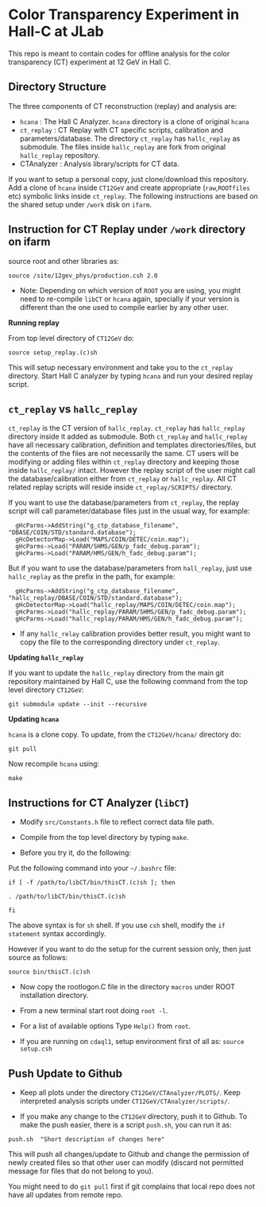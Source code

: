 Color Transparency Experiment in Hall-C at JLab
==================================================

This repo is meant to contain codes for offline analysis for the color transparency (CT) experiment at 12 GeV in Hall C. 


Directory Structure
-------------------

The three components of CT reconstruction (replay) and analysis are:

- `hcana` : The Hall C Analyzer. `hcana` directory is a clone of original `hcana`
- `ct_replay` : CT Replay with CT specific scripts, calibration and parameters/database. The directory `ct_replay` has `hallc_replay` as submodule. The files inside `hallc_replay` are fork from original `hallc_replay` repository.
- CTAnalyzer : Analysis library/scripts for CT data.

If you want to setup a personal copy, just clone/download this repository. Add a clone of `hcana` inside `CT12GeV` and create appropriate (`raw`,`ROOTfiles` etc) symbolic links inside `ct_replay`. The following instructions are based on the shared setup under `/work` disk on `ifarm`.


Instruction for CT Replay under `/work` directory on ifarm
-----------------------------------------------------------

source root and other libraries as:

```
source /site/12gev_phys/production.csh 2.0
```

- Note: Depending on which version of `ROOT` you are using, you might need to re-compile `libCT` or `hcana` again, specially if your version is different than the one used to compile earlier by any other user.


**Running replay**

From top level directory of `CT12GeV` do:

```
source setup_replay.(c)sh
```

This will setup necessary environment and take you to the `ct_replay` directory. Start Hall C analyzer by typing `hcana` and run your desired replay script. 


`ct_replay` vs `hallc_replay`
-----------------------------
`ct_replay` is the CT version of `hallc_replay`. `ct_replay` has `hallc_replay` directory inside it added as submodule. Both `ct_replay` and `hallc_replay` have all necessary calibration, definition and templates directories/files, but the contents of the files are not necessarily the same. CT users will be modifying or adding files within `ct_replay` directory and keeping those inside `hallc_replay/` intact. However the replay script of the user might call the database/calibration either from `ct_replay` or `hallc_replay`. All CT related replay scripts will reside inside `ct_replay/SCRIPTS/` directory.


If you want to use the database/parameters from `ct_replay`, the replay script will call parameter/database files just in the usual way, for example:

```
  gHcParms->AddString("g_ctp_database_filename", "DBASE/COIN/STD/standard.database");
  gHcDetectorMap->Load("MAPS/COIN/DETEC/coin.map");
  gHcParms->Load("PARAM/SHMS/GEN/p_fadc_debug.param");
  gHcParms->Load("PARAM/HMS/GEN/h_fadc_debug.param");
```

But if you want to use the database/parameters from `hall_replay`, just use `hallc_replay` as the prefix in the path, for example:

```
  gHcParms->AddString("g_ctp_database_filename", "hallc_replay/DBASE/COIN/STD/standard.database");
  gHcDetectorMap->Load("hallc_replay/MAPS/COIN/DETEC/coin.map");
  gHcParms->Load("hallc_replay/PARAM/SHMS/GEN/p_fadc_debug.param");
  gHcParms->Load("hallc_replay/PARAM/HMS/GEN/h_fadc_debug.param");
```

- If any `hallc_relay` calibration provides better result, you might want to copy the file to the corresponding directory under `ct_replay`.


**Updating `hallc_replay`**

If you want to update the `hallc_replay` directory from the main git repository maintained by Hall C, use the following command from the top level directory `CT12GeV`:
```
git submodule update --init --recursive
```

**Updating `hcana`**

`hcana` is a clone copy. To update, from the `CT12GeV/hcana/` directory do:

```
git pull
```

Now recompile `hcana` using:
```
make
```

Instructions for CT Analyzer (`libCT`)
--------------------------------------
* Modify `src/Constants.h` file to reflect correct data file path.

* Compile from the top level directory by typing `make`.

* Before you try it, do the following:

Put the following command into your `~/.bashrc` file:

```
if [ -f /path/to/libCT/bin/thisCT.(c)sh ]; then

. /path/to/libCT/bin/thisCT.(c)sh

fi
```
The above syntax is for `sh` shell. If you use `csh` shell, modify the `if statement` syntax accordingly.

However if you want to do the setup for the current session only, then just source as follows:

```
source bin/thisCT.(c)sh
```

* Now copy the rootlogon.C file in the directory `macros` under ROOT installation directory.  
	  
* From a new terminal start root doing `root -l`.

* For a list of available options Type `Help()` from `root`.

* If you are running on `cdaql1`, setup environment first of all as: `source setup.csh`



Push Update to Github
-----------------------

- Keep all plots under the directory `CT12GeV/CTAnalyzer/PLOTS/`. Keep interpreted analysis scripts under `CT12GeV/CTAnalyzer/scripts/`.

- If you make any change to the `CT12GeV` directory, push it to Github. To make the push easier, there is a script `push.sh`, you can run it as:

```
push.sh  "Short description of changes here"
```

This will push all changes/update to Github and change the permission of newly created files so that other user can modify (discard not permitted message for files that do not belong to you). 


You might need to do `git pull` first if git complains that local repo does not have all updates from remote repo. 
